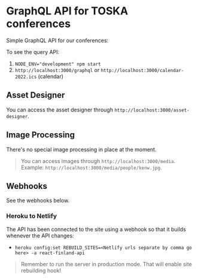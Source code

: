 # GraphQL API for TOSKA conferences

Simple GraphQL API for our conferences:

To see the query API:

1. `NODE_ENV="development" npm start`
2. `http://localhost:3000/graphql` or `http://localhost:3000/calendar-2022.ics` (calendar)

## Asset Designer

You can access the asset designer through `http://localhost:3000/asset-designer`.

## Image Processing

There's no special image processing in place at the moment.

> You can access images through `http://localhost:3000/media`. Example: `http://localhost:3000/media/people/kenw.jpg`.

## Webhooks

See the webhooks below.

### Heroku to Netlify

The API has been connected to the site using a webhook so that it builds whenever the API changes:

- `heroku config:set REBUILD_SITES=<Netlify urls separate by comma go here> -a react-finland-api`

> Remember to run the server in production mode. That will enable site rebuilding hook!
